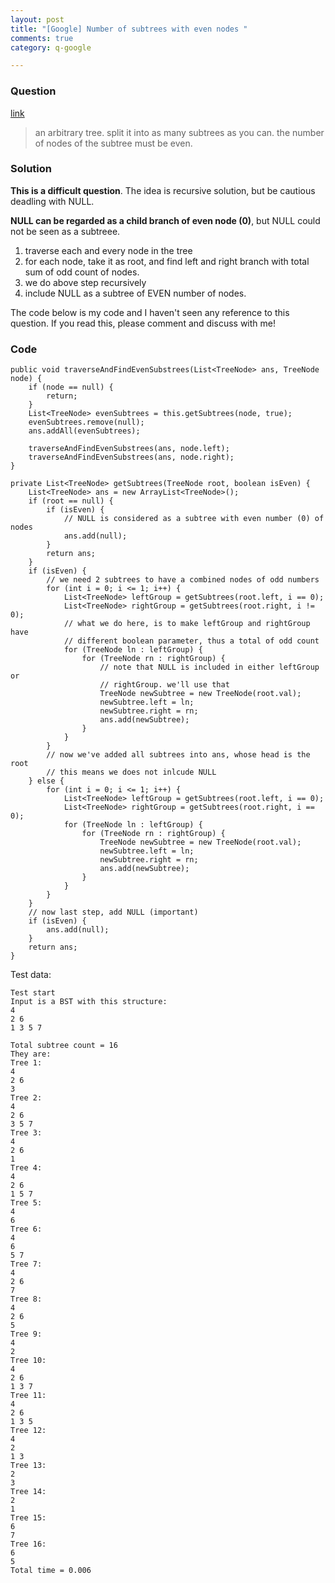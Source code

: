 ```yaml
---
layout: post
title: "[Google] Number of subtrees with even nodes "
comments: true
category: q-google

---
```


### Question 

[link](http://www.mitbbs.com/article_t0/JobHunting/32348573.html)

> an arbitrary tree. split it into as many subtrees as you can. the 
number of nodes of the subtree must be even.

### Solution

__This is a difficult question__. The idea is recursive solution, but be cautious deadling with NULL. 

__NULL can be regarded as a child branch of even node (0)__, but NULL could not be seen as a subtreee. 

1. traverse each and every node in the tree
1. for each node, take it as root, and find left and right branch with total sum of odd count of nodes. 
1. we do above step recursively
1. include NULL as a subtree of EVEN number of nodes. 

The code below is my code and I haven't seen any reference to this question. If you read this, please comment and discuss with me! 

### Code

	public void traverseAndFindEvenSubstrees(List<TreeNode> ans, TreeNode node) {
		if (node == null) {
			return;
		}
		List<TreeNode> evenSubtrees = this.getSubtrees(node, true);
		evenSubtrees.remove(null);
		ans.addAll(evenSubtrees);

		traverseAndFindEvenSubstrees(ans, node.left);
		traverseAndFindEvenSubstrees(ans, node.right);
	}

	private List<TreeNode> getSubtrees(TreeNode root, boolean isEven) {
		List<TreeNode> ans = new ArrayList<TreeNode>();
		if (root == null) {
			if (isEven) {
				// NULL is considered as a subtree with even number (0) of nodes
				ans.add(null);
			}
			return ans;
		}
		if (isEven) {
			// we need 2 subtrees to have a combined nodes of odd numbers
			for (int i = 0; i <= 1; i++) {
				List<TreeNode> leftGroup = getSubtrees(root.left, i == 0);
				List<TreeNode> rightGroup = getSubtrees(root.right, i != 0);
				// what we do here, is to make leftGroup and rightGroup have
				// different boolean parameter, thus a total of odd count
				for (TreeNode ln : leftGroup) {
					for (TreeNode rn : rightGroup) {
						// note that NULL is included in either leftGroup or
						// rightGroup. we'll use that
						TreeNode newSubtree = new TreeNode(root.val);
						newSubtree.left = ln;
						newSubtree.right = rn;
						ans.add(newSubtree);
					}
				}
			}
			// now we've added all subtrees into ans, whose head is the root
			// this means we does not inlcude NULL
		} else {
			for (int i = 0; i <= 1; i++) {
				List<TreeNode> leftGroup = getSubtrees(root.left, i == 0);
				List<TreeNode> rightGroup = getSubtrees(root.right, i == 0);
				for (TreeNode ln : leftGroup) {
					for (TreeNode rn : rightGroup) {
						TreeNode newSubtree = new TreeNode(root.val);
						newSubtree.left = ln;
						newSubtree.right = rn;
						ans.add(newSubtree);
					}
				}
			}
		}
		// now last step, add NULL (important)
		if (isEven) {
			ans.add(null);
		}
		return ans;
	}

Test data:

    Test start
    Input is a BST with this structure: 
    4 
    2 6 
    1 3 5 7 

    Total subtree count = 16
    They are: 
    Tree 1:
    4 
    2 6 
    3 
    Tree 2:
    4 
    2 6 
    3 5 7 
    Tree 3:
    4 
    2 6 
    1 
    Tree 4:
    4 
    2 6 
    1 5 7 
    Tree 5:
    4 
    6 
    Tree 6:
    4 
    6 
    5 7 
    Tree 7:
    4 
    2 6 
    7 
    Tree 8:
    4 
    2 6 
    5 
    Tree 9:
    4 
    2 
    Tree 10:
    4 
    2 6 
    1 3 7 
    Tree 11:
    4 
    2 6 
    1 3 5 
    Tree 12:
    4 
    2 
    1 3 
    Tree 13:
    2 
    3 
    Tree 14:
    2 
    1 
    Tree 15:
    6 
    7 
    Tree 16:
    6 
    5 
    Total time = 0.006
